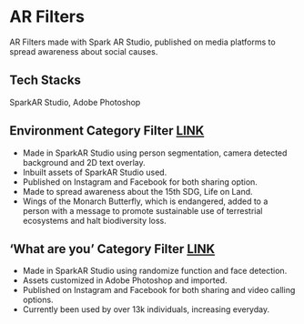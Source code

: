 # AR Filters
AR Filters made with Spark AR Studio, published on media platforms to spread awareness about social causes. 


## Tech Stacks
SparkAR Studio, Adobe Photoshop


## Environment Category Filter [LINK](https://www.instagram.com/ar/487882069549938/?ch=ZmZhOTAzZmYxYTQ0YTU0OTBiYjEyNzU3MzEyYjI1Yjg%3D )
- Made in SparkAR Studio using person segmentation, camera detected background and 2D text overlay. 
- Inbuilt assets of SparkAR Studio used. 
- Published on Instagram and Facebook for both sharing option.  
- Made to spread awareness about the 15th SDG, Life on Land.  
- Wings of the Monarch Butterfly, which is endangered, added to a person with a message to promote sustainable use of terrestrial ecosystems and halt biodiversity loss. 



## ‘What are you’ Category Filter [LINK](https://www.instagram.com/ar/4510634535720180/?ch=NzcyODg5YTRlMWFjMDIxZDAxZmQzN2E0NDlhYTcyOTk%3D)
- Made in SparkAR Studio using randomize function and face detection. 
- Assets customized in Adobe Photoshop and imported. 
- Published on Instagram and Facebook for both sharing and video calling options. 
- Currently been used by over 13k individuals, increasing everyday.

